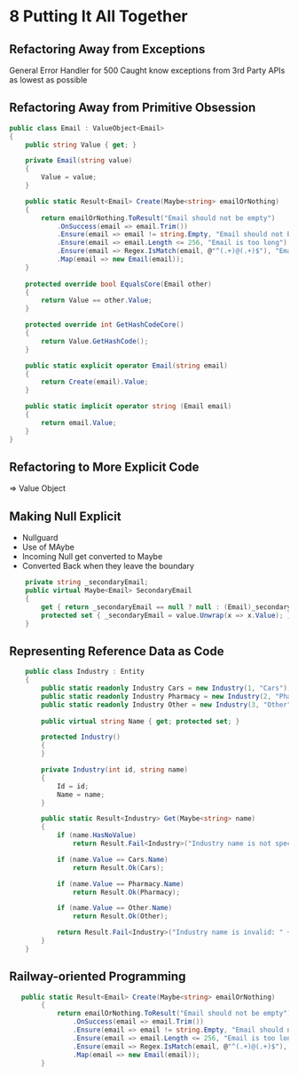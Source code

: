 # 8 Putting It All Together

## Refactoring Away from Exceptions

General Error Handler for 500
Caught know exceptions from 3rd Party APIs as lowest as possible

## Refactoring Away from Primitive Obsession

```C#
public class Email : ValueObject<Email>
{
    public string Value { get; }

    private Email(string value)
    {
        Value = value;
    }

    public static Result<Email> Create(Maybe<string> emailOrNothing)
    {
        return emailOrNothing.ToResult("Email should not be empty")
            .OnSuccess(email => email.Trim())
            .Ensure(email => email != string.Empty, "Email should not be empty")
            .Ensure(email => email.Length <= 256, "Email is too long")
            .Ensure(email => Regex.IsMatch(email, @"^(.+)@(.+)$"), "Email is invalid")
            .Map(email => new Email(email));
    }
    
    protected override bool EqualsCore(Email other)
    {
        return Value == other.Value;
    }

    protected override int GetHashCodeCore()
    {
        return Value.GetHashCode();
    }

    public static explicit operator Email(string email)
    {
        return Create(email).Value;
    }

    public static implicit operator string (Email email)
    {
        return email.Value;
    }
}
```

## Refactoring to More Explicit Code

=> Value Object

## Making Null Explicit

*   Nullguard
*   Use of MAybe
*   Incoming Null get converted to Maybe
*   Converted Back when they leave the boundary

```C#
    private string _secondaryEmail;
    public virtual Maybe<Email> SecondaryEmail
    {
        get { return _secondaryEmail == null ? null : (Email)_secondaryEmail; }
        protected set { _secondaryEmail = value.Unwrap(x => x.Value); }
    }
```

## Representing Reference Data as Code

```C#
    public class Industry : Entity
    {
        public static readonly Industry Cars = new Industry(1, "Cars");
        public static readonly Industry Pharmacy = new Industry(2, "Pharmacy");
        public static readonly Industry Other = new Industry(3, "Other");
        
        public virtual string Name { get; protected set; }

        protected Industry()
        {
        }

        private Industry(int id, string name)
        {
            Id = id;
            Name = name;
        }

        public static Result<Industry> Get(Maybe<string> name)
        {
            if (name.HasNoValue)
                return Result.Fail<Industry>("Industry name is not specified");

            if (name.Value == Cars.Name)
                return Result.Ok(Cars);

            if (name.Value == Pharmacy.Name)
                return Result.Ok(Pharmacy);

            if (name.Value == Other.Name)
                return Result.Ok(Other);

            return Result.Fail<Industry>("Industry name is invalid: " + name);
        }
    }
```

## Railway-oriented Programming

```C#
   public static Result<Email> Create(Maybe<string> emailOrNothing)
        {
            return emailOrNothing.ToResult("Email should not be empty")
                .OnSuccess(email => email.Trim())
                .Ensure(email => email != string.Empty, "Email should not be empty")
                .Ensure(email => email.Length <= 256, "Email is too long")
                .Ensure(email => Regex.IsMatch(email, @"^(.+)@(.+)$"), "Email is invalid")
                .Map(email => new Email(email));
        }
```
